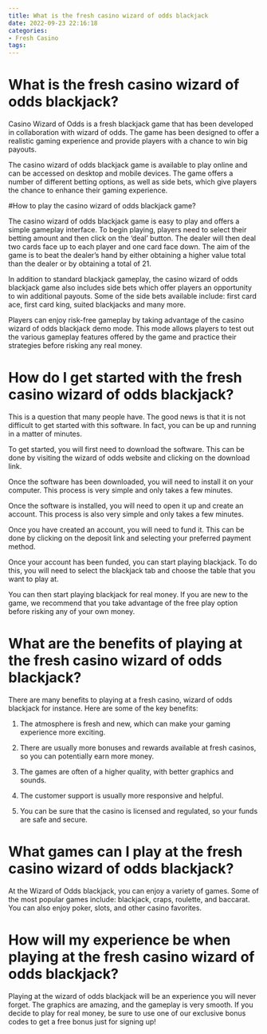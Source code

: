 ```yaml
---
title: What is the fresh casino wizard of odds blackjack
date: 2022-09-23 22:16:18
categories:
- Fresh Casino
tags:
---
```



#  What is the fresh casino wizard of odds blackjack?

Casino Wizard of Odds is a fresh blackjack game that has been developed in collaboration with wizard of odds. The game has been designed to offer a realistic gaming experience and provide players with a chance to win big payouts.

The casino wizard of odds blackjack game is available to play online and can be accessed on desktop and mobile devices. The game offers a number of different betting options, as well as side bets, which give players the chance to enhance their gaming experience.

#How to play the casino wizard of odds blackjack game?

The casino wizard of odds blackjack game is easy to play and offers a simple gameplay interface. To begin playing, players need to select their betting amount and then click on the ‘deal’ button. The dealer will then deal two cards face up to each player and one card face down. The aim of the game is to beat the dealer’s hand by either obtaining a higher value total than the dealer or by obtaining a total of 21.

In addition to standard blackjack gameplay, the casino wizard of odds blackjack game also includes side bets which offer players an opportunity to win additional payouts. Some of the side bets available include: first card ace, first card king, suited blackjacks and many more.

Players can enjoy risk-free gameplay by taking advantage of the casino wizard of odds blackjack demo mode. This mode allows players to test out the various gameplay features offered by the game and practice their strategies before risking any real money.

#  How do I get started with the fresh casino wizard of odds blackjack?

This is a question that many people have. The good news is that it is not difficult to get started with this software. In fact, you can be up and running in a matter of minutes.

To get started, you will first need to download the software. This can be done by visiting the wizard of odds website and clicking on the download link.

Once the software has been downloaded, you will need to install it on your computer. This process is very simple and only takes a few minutes.

Once the software is installed, you will need to open it up and create an account. This process is also very simple and only takes a few minutes.

Once you have created an account, you will need to fund it. This can be done by clicking on the deposit link and selecting your preferred payment method.

Once your account has been funded, you can start playing blackjack. To do this, you will need to select the blackjack tab and choose the table that you want to play at.

You can then start playing blackjack for real money. If you are new to the game, we recommend that you take advantage of the free play option before risking any of your own money.

#  What are the benefits of playing at the fresh casino wizard of odds blackjack?

There are many benefits to playing at a fresh casino, wizard of odds blackjack for instance. Here are some of the key benefits:

1. The atmosphere is fresh and new, which can make your gaming experience more exciting.

2. There are usually more bonuses and rewards available at fresh casinos, so you can potentially earn more money.

3. The games are often of a higher quality, with better graphics and sounds.

4. The customer support is usually more responsive and helpful.

5. You can be sure that the casino is licensed and regulated, so your funds are safe and secure.

#  What games can I play at the fresh casino wizard of odds blackjack?

At the Wizard of Odds blackjack, you can enjoy a variety of games. Some of the most popular games include: blackjack, craps, roulette, and baccarat. You can also enjoy poker, slots, and other casino favorites.

#  How will my experience be when playing at the fresh casino wizard of odds blackjack?

Playing at the wizard of odds blackjack will be an experience you will never forget. The graphics are amazing, and the gameplay is very smooth. If you decide to play for real money, be sure to use one of our exclusive bonus codes to get a free bonus just for signing up!